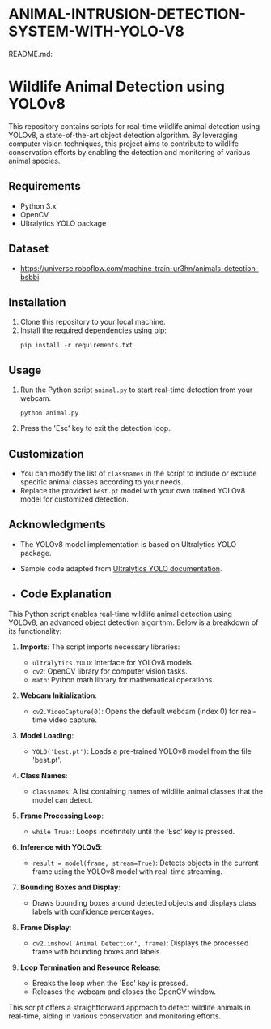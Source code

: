# ANIMAL-INTRUSION-DETECTION-SYSTEM-WITH-YOLO-V8

README.md:

# Wildlife Animal Detection using YOLOv8

This repository contains scripts for real-time wildlife animal detection using YOLOv8, a state-of-the-art object detection algorithm. By leveraging computer vision techniques, this project aims to contribute to wildlife conservation efforts by enabling the detection and monitoring of various animal species.

## Requirements
- Python 3.x
- OpenCV
- Ultralytics YOLO package
  
## Dataset
- https://universe.roboflow.com/machine-train-ur3hn/animals-detection-bsbbi.

## Installation
1. Clone this repository to your local machine.
2. Install the required dependencies using pip:
    ```
    pip install -r requirements.txt
    ```

## Usage
1. Run the Python script `animal.py` to start real-time detection from your webcam.
    ```
    python animal.py
    ```
2. Press the 'Esc' key to exit the detection loop.

## Customization
- You can modify the list of `classnames` in the script to include or exclude specific animal classes according to your needs.
- Replace the provided `best.pt` model with your own trained YOLOv8 model for customized detection.

## Acknowledgments
- The YOLOv8 model implementation is based on Ultralytics YOLO package.
- Sample code adapted from [Ultralytics YOLO documentation](https://github.com/ultralytics/ultralytics).

- ## Code Explanation

This Python script enables real-time wildlife animal detection using YOLOv8, an advanced object detection algorithm. Below is a breakdown of its functionality:

1. **Imports**: The script imports necessary libraries:
   - `ultralytics.YOLO`: Interface for YOLOv8 models.
   - `cv2`: OpenCV library for computer vision tasks.
   - `math`: Python math library for mathematical operations.

2. **Webcam Initialization**: 
   - `cv2.VideoCapture(0)`: Opens the default webcam (index 0) for real-time video capture.

3. **Model Loading**:
   - `YOLO('best.pt')`: Loads a pre-trained YOLOv8 model from the file 'best.pt'.

4. **Class Names**: 
   - `classnames`: A list containing names of wildlife animal classes that the model can detect.

5. **Frame Processing Loop**:
   - `while True:`: Loops indefinitely until the 'Esc' key is pressed.

6. **Inference with YOLOv5**:
   - `result = model(frame, stream=True)`: Detects objects in the current frame using the YOLOv8 model with real-time streaming.

7. **Bounding Boxes and Display**:
   - Draws bounding boxes around detected objects and displays class labels with confidence percentages.

8. **Frame Display**:
   - `cv2.imshow('Animal Detection', frame)`: Displays the processed frame with bounding boxes and labels.

9. **Loop Termination and Resource Release**:
   - Breaks the loop when the 'Esc' key is pressed.
   - Releases the webcam and closes the OpenCV window.

This script offers a straightforward approach to detect wildlife animals in real-time, aiding in various conservation and monitoring efforts.

